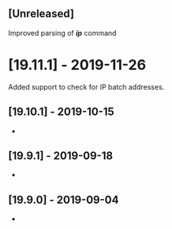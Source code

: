 ## [Unreleased]
Improved parsing of ***ip*** command 

# [19.11.1] - 2019-11-26
Added support to check for IP batch addresses.

## [19.10.1] - 2019-10-15
-

## [19.9.1] - 2019-09-18
-

## [19.9.0] - 2019-09-04
-

